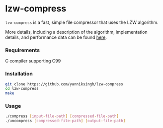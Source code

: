 # lzw-compress

`lzw-compress` is a fast, simple file compressor that uses the LZW algorithm.

More details, including a description of the algorithm, implementation details,
and performance data can be found
[here](https://github.com/yanniksingh/lzw-compress/blob/report/REPORT.md).

### Requirements

C compiler supporting C99

### Installation

```bash
git clone https://github.com/yanniksingh/lzw-compress
cd lzw-compress
make
```

### Usage

```bash
./compress [input-file-path] [compressed-file-path]
./uncompress [compressed-file-path] [output-file-path]
```
